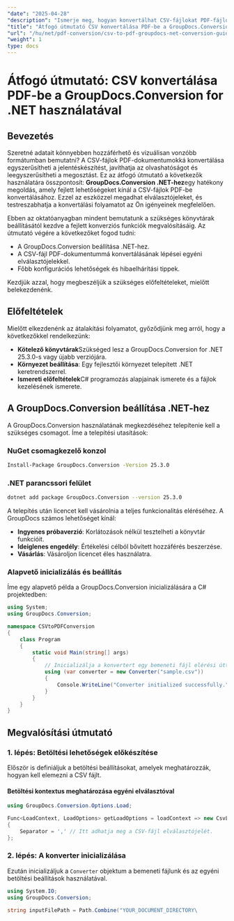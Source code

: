 ```yaml
---
"date": "2025-04-28"
"description": "Ismerje meg, hogyan konvertálhat CSV-fájlokat PDF-fájlokká a GroupDocs.Conversion for .NET segítségével. Ez a lépésenkénti útmutató a beállítást, a konfigurációt és a speciális beállításokat ismerteti."
"title": "Átfogó útmutató CSV konvertálása PDF-be a GroupDocs.Conversion for .NET használatával"
"url": "/hu/net/pdf-conversion/csv-to-pdf-groupdocs-net-conversion-guide/"
"weight": 1
type: docs
---
```

# Átfogó útmutató: CSV konvertálása PDF-be a GroupDocs.Conversion for .NET használatával

## Bevezetés
Szeretné adatait könnyebben hozzáférhető és vizuálisan vonzóbb formátumban bemutatni? A CSV-fájlok PDF-dokumentumokká konvertálása egyszerűsítheti a jelentéskészítést, javíthatja az olvashatóságot és leegyszerűsítheti a megosztást. Ez az átfogó útmutató a következők használatára összpontosít: **GroupDocs.Conversion .NET-hez**egy hatékony megoldás, amely fejlett lehetőségeket kínál a CSV-fájlok PDF-be konvertálásához. Ezzel az eszközzel megadhat elválasztójeleket, és testreszabhatja a konvertálási folyamatot az Ön igényeinek megfelelően.

Ebben az oktatóanyagban mindent bemutatunk a szükséges könyvtárak beállításától kezdve a fejlett konverziós funkciók megvalósításáig. Az útmutató végére a következőket fogod tudni:
- A GroupDocs.Conversion beállítása .NET-hez.
- A CSV-fájl PDF-dokumentummá konvertálásának lépései egyéni elválasztójelekkel.
- Főbb konfigurációs lehetőségek és hibaelhárítási tippek.

Kezdjük azzal, hogy megbeszéljük a szükséges előfeltételeket, mielőtt belekezdenénk.

## Előfeltételek
Mielőtt elkezdenénk az átalakítási folyamatot, győződjünk meg arról, hogy a következőkkel rendelkezünk:
- **Kötelező könyvtárak**Szükséged lesz a GroupDocs.Conversion for .NET 25.3.0-s vagy újabb verziójára.
- **Környezet beállítása**: Egy fejlesztői környezet telepített .NET keretrendszerrel.
- **Ismereti előfeltételek**C# programozás alapjainak ismerete és a fájlok kezelésének ismerete.

## A GroupDocs.Conversion beállítása .NET-hez
A GroupDocs.Conversion használatának megkezdéséhez telepítenie kell a szükséges csomagot. Íme a telepítési utasítások:

### NuGet csomagkezelő konzol
```bash
Install-Package GroupDocs.Conversion -Version 25.3.0
```

### .NET parancssori felület
```bash
dotnet add package GroupDocs.Conversion --version 25.3.0
```

A telepítés után licencet kell vásárolnia a teljes funkcionalitás eléréséhez. A GroupDocs számos lehetőséget kínál:
- **Ingyenes próbaverzió**: Korlátozások nélkül tesztelheti a könyvtár funkcióit.
- **Ideiglenes engedély**: Értékelési célból bővített hozzáférés beszerzése.
- **Vásárlás**: Vásároljon licencet éles használatra.

### Alapvető inicializálás és beállítás
Íme egy alapvető példa a GroupDocs.Conversion inicializálására a C# projektedben:

```csharp
using System;
using GroupDocs.Conversion;

namespace CSVtoPDFConversion
{
    class Program
    {
        static void Main(string[] args)
        {
            // Inicializálja a konvertert egy bemeneti fájl elérési úttal.
            using (var converter = new Converter("sample.csv"))
            {
                Console.WriteLine("Converter initialized successfully.");
            }
        }
    }
}
```

## Megvalósítási útmutató
### 1. lépés: Betöltési lehetőségek előkészítése
Először is definiáljuk a betöltési beállításokat, amelyek meghatározzák, hogyan kell elemezni a CSV fájlt.

#### Betöltési kontextus meghatározása egyéni elválasztóval
```csharp
using GroupDocs.Conversion.Options.Load;

Func<LoadContext, LoadOptions> getLoadOptions = loadContext => new CsvLoadOptions
{
    Separator = ',' // Itt adhatja meg a CSV-fájl elválasztójelét.
};
```
### 2. lépés: A konverter inicializálása
Ezután inicializáljuk a `Converter` objektum a bemeneti fájlunk és az egyéni betöltési beállítások használatával.

```csharp
using System.IO;
using GroupDocs.Conversion;

string inputFilePath = Path.Combine("YOUR_DOCUMENT_DIRECTORY\